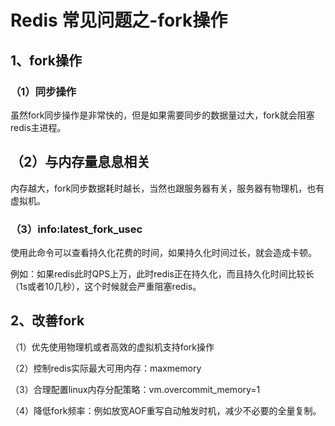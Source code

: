 # Redis 常见问题之-fork操作

## 1、fork操作

### （1）同步操作

​    虽然fork同步操作是非常快的，但是如果需要同步的数据量过大，fork就会阻塞redis主进程。

## （2）与内存量息息相关

​    内存越大，fork同步数据耗时越长，当然也跟服务器有关，服务器有物理机，也有虚拟机。

### （3）info:latest_fork_usec

​    使用此命令可以查看持久化花费的时间，如果持久化时间过长，就会造成卡顿。

​    例如：如果redis此时QPS上万，此时redis正在持久化，而且持久化时间比较长（1s或者10几秒），这个时候就会严重阻塞redis。

 

## 2、改善fork

（1）优先使用物理机或者高效的虚拟机支持fork操作

（2）控制redis实际最大可用内存：maxmemory

（3）合理配置linux内存分配策略：vm.overcommit_memory=1

（4）降低fork频率：例如放宽AOF重写自动触发时机，减少不必要的全量复制。